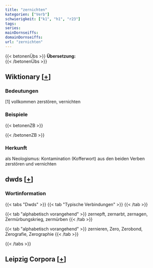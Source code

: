 ```yaml
---
title: "zernichten"
kategorien: ["Verb"]
schwierigkeit: ["k1", "h1", "r23"]
tags:
series:
mainDornseiffs:
domainDornseiffs:
url: "zernichten"
---
```


{{< betonenÜbs >}}
**Übersetzung:**  
{{< /betonenÜbs >}}

## Wiktionary [[+](https://de.wiktionary.org/wiki/zernichten)]

### Bedeutungen
[1] vollkommen zerstören, vernichten  

### Beispiele
{{< betonenZB >}}

{{< /betonenZB >}}
### Herkunft
als Neologismus: Kontamination (Kofferwort) aus den beiden Verben zerstören und vernichten  



## dwds [[+](https://www.dwds.de/wb/zernichten)]

### Wortinformation
{{< tabs "Dwds" >}}
{{< tab "Typische Verbindungen" >}}
{{< /tab >}}

{{< tab "alphabetisch vorangehend" >}}
zernepft, zernarbt, zernagen, Zermürbungskrieg, zermürben
{{< /tab >}}

{{< tab "alphabetisch vorangehend" >}}
zernieren, Zero, Zerobond, Zerografie, Zerographie
{{< /tab >}}

{{< /tabs >}}

## Leipzig Corpora [[+](https://corpora.uni-leipzig.de/en/res?word=zernichten&corpusId=deu_newscrawl-public_2018)]

